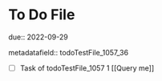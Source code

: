 # To Do File

due:: 2022-09-29

metadatafield:: todoTestFile_1057_36

- [ ] Task of todoTestFile_1057 1 [[Query me]]
